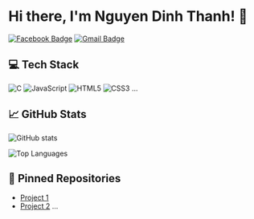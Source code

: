 # Hi there, I'm Nguyen Dinh Thanh! 👋

[![Facebook Badge](https://img.shields.io/badge/-Đìnhh_Thànhh-blue?style=flat-square&logo=Facebook&logoColor=white&link=https://www.facebook.com/profile.php?id=100080621702325)](https://www.facebook.com/profile.php?id=100080621702325)
[![Gmail Badge](https://img.shields.io/badge/-yourname@gmail.com-c14438?style=flat-square&logo=Gmail&logoColor=white&link=mailto:yourname@gmail.com)](mailto:yourname@gmail.com)

## 💻 Tech Stack
![C](https://img.shields.io/badge/-C-00599C?style=flat-square&logo=c)
![JavaScript](https://img.shields.io/badge/-JavaScript-F7DF1E?style=flat-square&logo=javascript)
![HTML5](https://img.shields.io/badge/-HTML5-E34F26?style=flat-square&logo=html5&logoColor=white)
![CSS3](https://img.shields.io/badge/-CSS3-1572B6?style=flat-square&logo=css3)
...

## 📈 GitHub Stats

![GitHub stats](https://github-readme-stats.vercel.app/api?username=yourusername&show_icons=true&theme=radical)

![Top Languages](https://github-readme-stats.vercel.app/api/top-langs/?username=yourusername&theme=radical&layout=compact)

## 📌 Pinned Repositories
- [Project 1](https://github.com/yourusername/project1)
- [Project 2](https://github.com/yourusername/project2)
...

